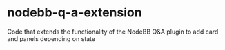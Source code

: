 # nodebb-q-a-extension
Code that extends the functionality of the NodeBB Q&amp;A plugin to add card and panels depending on state
